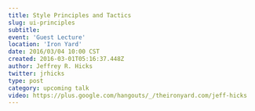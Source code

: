 ```yaml
---
title: Style Principles and Tactics
slug: ui-principles
subtitle:
event: 'Guest Lecture'
location: 'Iron Yard'
date: 2016/03/04 10:00 CST
created: 2016-03-01T05:16:37.448Z
author: Jeffrey R. Hicks
twitter: jrhicks
type: post
category: upcoming talk
video: https://plus.google.com/hangouts/_/theironyard.com/jeff-hicks
---
```

